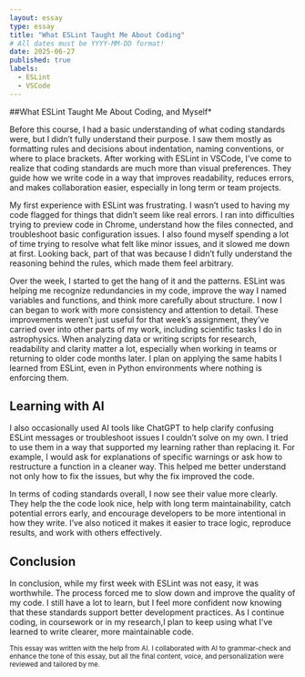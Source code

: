 ```yaml
---
layout: essay
type: essay
title: "What ESLint Taught Me About Coding"
# All dates must be YYYY-MM-DD format!
date: 2025-06-27
published: true
labels:
  - ESLint
  - VSCode
---
```


##What ESLint Taught Me About Coding, and Myself*

Before this course, I had a basic understanding of what coding standards were, but I didn’t fully understand their purpose. I saw them mostly as formatting rules and decisions about indentation, naming conventions, or where to place brackets. After working with ESLint in VSCode, I’ve come to realize that coding standards are much more than visual preferences. They guide how we write code in a way that improves readability, reduces errors, and makes collaboration easier, especially in long term or team projects.

My first experience with ESLint was frustrating. I wasn’t used to having my code flagged for things that didn’t seem like real errors. I ran into difficulties trying to preview code in Chrome, understand how the files connected, and troubleshoot basic configuration issues. I also found myself spending a lot of time trying to resolve what felt like minor issues, and it slowed me down at first. Looking back, part of that was because I didn’t fully understand the reasoning behind the rules, which made them feel arbitrary.

Over the week, I started to get the hang of it and the patterns. ESLint was helping me recognize redundancies in my code, improve the way I named variables and functions, and think more carefully about structure. I now I can began to work with more consistency and attention to detail. These improvements weren’t just useful for that week’s assignment, they’ve carried over into other parts of my work, including scientific tasks I do in astrophysics. When analyzing data or writing scripts for research, readability and clarity matter a lot, especially when working in teams or returning to older code months later. I plan on applying the same habits I learned from ESLint, even in Python environments where nothing is enforcing them.

## Learning with AI

I also occasionally used AI tools like ChatGPT to help clarify confusing ESLint messages or troubleshoot issues I couldn’t solve on my own. I tried to use them in a way that supported my learning rather than replacing it. For example, I would ask for explanations of specific warnings or ask how to restructure a function in a cleaner way. This helped me better understand not only how to fix the issues, but why the fix improved the code.

In terms of coding standards overall, I now see their value more clearly. They help the the code look nice, help with long term maintainability, catch potential errors early, and encourage developers to be more intentional in how they write. I’ve also noticed it makes it easier to trace logic, reproduce results, and work with others effectively.

## Conclusion

In conclusion, while my first week with ESLint was not easy, it was worthwhile. The process forced me to slow down and improve the quality of my code. I still have a lot to learn, but I feel more confident now knowing that these standards support better development practices. As I continue coding, in coursework or in my research,I plan to keep using what I’ve learned to write clearer, more maintainable code.

<small>This essay was written with the help from AI. I collaborated with AI to grammar-check and enhance the tone of this essay, but all the final content, voice, and personalization were reviewed and tailored by me.</small>

